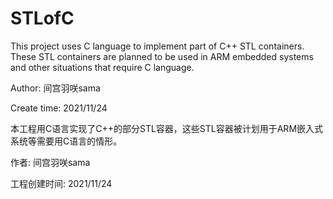 # STLofC

This project uses C language to implement part of C++ STL containers. These STL containers are planned to be used in ARM embedded systems and other situations that require C language.

Author: 间宫羽咲sama

Create time: 2021/11/24

本工程用C语言实现了C++的部分STL容器，这些STL容器被计划用于ARM嵌入式系统等需要用C语言的情形。

作者: 间宫羽咲sama

工程创建时间: 2021/11/24
